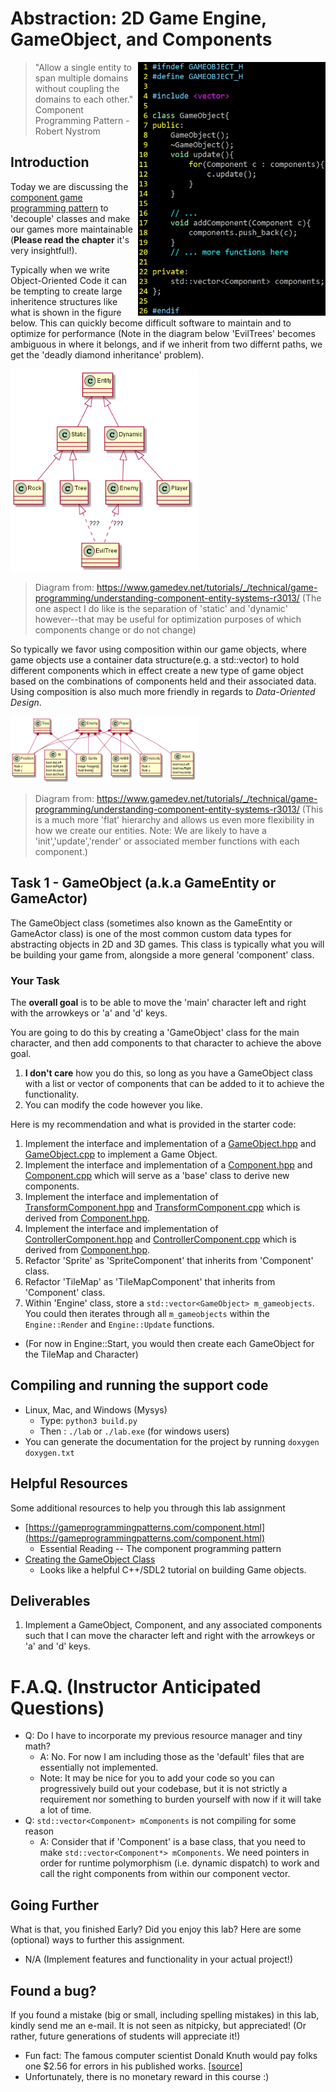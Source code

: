 # Abstraction: 2D Game Engine, GameObject, and Components

<img align="right" width="300px" src="./media/gameobject.jpg">

> "Allow a single entity to span multiple domains without coupling the domains to each other." Component Programming Pattern  - Robert Nystrom

## Introduction

Today we are discussing the [component game programming pattern](https://gameprogrammingpatterns.com/component.html)  to 'decouple' classes and make our games more maintainable (**Please read the chapter** it's very insightful!). 

Typically when we write Object-Oriented Code it can be tempting to create large inheritence structures like what is shown in the figure below. This can quickly become difficult software to maintain and to optimize for performance (Note in the diagram below 'EvilTrees' becomes ambiguous in where it belongs, and if we inherit from two differnt paths, we get the 'deadly diamond inheritance' problem).

<img width="300px" src="./media/inheritence.png">

>Diagram from: https://www.gamedev.net/tutorials/_/technical/game-programming/understanding-component-entity-systems-r3013/ (The one aspect I do like is the separation of 'static' and 'dynamic' however--that may be useful for optimization purposes of which components change or do not change)

So typically we favor using composition within our game objects, where game objects use a container data structure(e.g. a std::vector<Component>) to hold different components which in effect create a new type of game object based on the combinations of components held and their associated data. Using composition is also much more friendly in regards to *Data-Oriented Design*.

<img width="300px" src="./media/composition.png">

>Diagram from: https://www.gamedev.net/tutorials/_/technical/game-programming/understanding-component-entity-systems-r3013/ (This is a much more 'flat' hierarchy and allows us even more flexibility in how we create our entities. Note: We are likely to have a 'init','update','render' or associated member functions with each component.)

## Task 1 - GameObject (a.k.a GameEntity or GameActor) 

The GameObject class (sometimes also known as the GameEntity or GameActor class) is one of the most common custom data types for abstracting objects in 2D and 3D games. This class is typically what you will be building your game from, alongside a more general 'component' class.

### Your Task

The **overall goal** is to be able to move the 'main' character left and right with the arrowkeys or 'a' and 'd' keys. 

You are going to do this by creating a 'GameObject' class for the main character, and then add components to that character to achieve the above goal. 

1. **I don't care** how you do this, so long as you have a GameObject class with a list or vector of components that can be added to it to achieve the functionality. 
2. You can modify the code however you like.

Here is my recommendation and what is provided in the starter code:

1. Implement the interface and implementation of a [GameObject.hpp](./include/GameObject.hpp) and [GameObject.cpp](./src/GameObject.cpp) to implement a Game Object.
2. Implement the interface and implementation of a [Component.hpp](./include/Component.hpp) and [Component.cpp](./src/Component.cpp) which will serve as a 'base' class to derive new components.
3. Implement the interface and implementation of [TransformComponent.hpp](./include/TransformComponent.hpp) and [TransformComponent.cpp](./src/TransformComponent.cpp) which is derived from [Component.hpp](./include/Component.hpp).
4. Implement the interface and implementation of [ControllerComponent.hpp](./include/ControllerComponent.hpp) and [ControllerComponent.cpp](./src/ControllerComponent.cpp) which is derived from [Component.hpp](./include/Component.hpp).
5. Refactor 'Sprite' as 'SpriteComponent'  that inherits from 'Component' class.
6. Refactor 'TileMap' as 'TileMapComponent' that inherits from 'Component' class.
7. Within 'Engine' class, store a `std::vector<GameObject> m_gameobjects`. You could then iterates through all `m_gameobjects` within the `Engine::Render` and `Engine::Update` functions.
  - (For now in Engine::Start, you would then create each GameObject for the TileMap and Character)

## Compiling and running the support code

* Linux, Mac, and Windows (Mysys)
  * Type: `python3 build.py`
  * Then : `./lab` or `./lab.exe` (for windows users)
* You can generate the documentation for the project by running `doxygen doxygen.txt` 

## Helpful Resources

Some additional resources to help you through this lab assignment

- [https://gameprogrammingpatterns.com/component.html](https://gameprogrammingpatterns.com/component.html)
  - Essential Reading -- The component programming pattern 
- [Creating the GameObject Class](https://www.youtube.com/watch?v=jzasDqPmtPI&list=PLhfAbcv9cehhkG7ZQK0nfIGJC_C-wSLrx&index=5) 
  - Looks like a helpful C++/SDL2 tutorial on building Game objects.

## Deliverables

1. Implement a GameObject, Component, and any associated components such that I can move the character left and right with the arrowkeys or 'a' and 'd' keys.

# F.A.Q. (Instructor Anticipated Questions)

* Q: Do I have to incorporate my previous resource manager and tiny math?
  * A: No. For now I am including those as the 'default' files that are essentially not implemented.
  * Note: It may be nice for you to add your code so you can progressively build out your codebase, but it is not strictly a requirement nor something to burden yourself with now if it will take a lot of time.
* Q: `std::vector<Component> mComponents` is not compiling for some reason
  * A: Consider that if 'Component' is a base class, that you need to make `std::vector<Component*> mComponents`. We need pointers in order for runtime polymorphism (i.e. dynamic dispatch) to work and call the right components from within our component vector.

## Going Further

What is that, you finished Early? Did you enjoy this lab? Here are some (optional) ways to further this assignment.

- N/A (Implement features and functionality in your actual project!)

## Found a bug?

If you found a mistake (big or small, including spelling mistakes) in this lab, kindly send me an e-mail. It is not seen as nitpicky, but appreciated! (Or rather, future generations of students will appreciate it!)

- Fun fact: The famous computer scientist Donald Knuth would pay folks one $2.56 for errors in his published works. [[source](https://en.wikipedia.org/wiki/Knuth_reward_check)]
- Unfortunately, there is no monetary reward in this course :)
